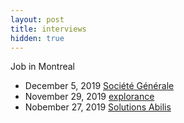 ```yaml
---
layout: post
title: interviews
hidden: true
---
```


Job in Montreal

* December 5, 2019 [Société Générale](https://www.societegenerale.com/)
* November 29, 2019 [explorance](https://explorance.com/) 
* Nobember 27, 2019 [Solutions Abilis](https://www.abilis-solutions.com/) 

